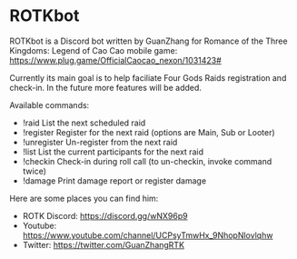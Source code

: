 # ROTKbot

ROTKbot is a Discord bot written by GuanZhang for Romance of the Three Kingdoms: Legend of Cao Cao mobile game: https://www.plug.game/OfficialCaocao_nexon/1031423#

Currently its main goal is to help faciliate Four Gods Raids registration and check-in. In the future more features will be added.

Available commands:
 * !raid List the next scheduled raid
 * !register Register for the next raid (options are Main, Sub or Looter)
 * !unregister Un-register from the next raid
 * !list List the current participants for the next raid
 * !checkin Check-in during roll call (to un-checkin, invoke command twice)
 * !damage Print damage report or register damage

Here are some places you can find him:
 * ROTK Discord: https://discord.gg/wNX96p9
 * Youtube: https://www.youtube.com/channel/UCPsyTmwHx_9NhopNlovlqhw
 * Twitter: https://twitter.com/GuanZhangRTK
